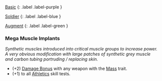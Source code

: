 
[Basic](Game/Advancement-List?Basic=true)
{: .label .label-purple }

[Soldier](Game/Soldier)
{: .label .label-blue }

[Augment](Game/Advancement-List?Augment=true)
{: .label .label-green }
### Mega Muscle Implants
*Synthetic muscles introduced into critical muscle groups to increase power. A very obvious modification with large patches of synthetic grey muscle and carbon tubing portruding / replacing skin.*
* (+2) [Damage Bonus](Core/Weapons#Damage%20Bonus) with any weapon with the [Mass](Game/Core/Blocks/Mass) trait.
* (+1) to all [Athletics](Core/Strength#Athletics) skill tests.

